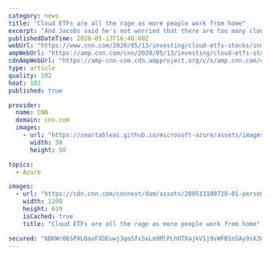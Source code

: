 ```yaml
---
category: news
title: "Cloud ETFs are all the rage as more people work from home"
excerpt: "And Jacobs said he's not worried that there are too many cloud ETFs chasing too few investors -- especially since some focus more on lesser-known stocks while others have a mix of"
publishedDateTime: 2020-05-13T16:40:00Z
webUrl: "https://www.cnn.com/2020/05/13/investing/cloud-etfs-stocks/index.html"
ampWebUrl: "https://amp.cnn.com/cnn/2020/05/13/investing/cloud-etfs-stocks/index.html"
cdnAmpWebUrl: "https://amp-cnn-com.cdn.ampproject.org/c/s/amp.cnn.com/cnn/2020/05/13/investing/cloud-etfs-stocks/index.html"
type: article
quality: 102
heat: 102
published: true

provider:
  name: CNN
  domain: cnn.com
  images:
    - url: "https://smartableai.github.io/microsoft-azure/assets/images/organizations/cnn.com-50x50.jpg"
      width: 50
      height: 50

topics:
  - Azure

images:
  - url: "https://cdn.cnn.com/cnnnext/dam/assets/200513100728-01-person-working-laptop---stock-super-tease.jpg"
    width: 1100
    height: 619
    isCached: true
    title: "Cloud ETFs are all the rage as more people work from home"

secured: "6BKWr06SPXLQavFXOEuwj3goSfx5xLm9MlPLhOTXajkV1j9sWFB1nSAy9sX38DZ99sZOQEgekT6NRcdrwWgcOF/9LmJt2YYvZ41bB8JcrdmrUgYnAK5Ibs+Mq35tSu4XOGBXi7L0vtmYxgaIWjnwSJNGAmzk5RuFzuK0hyZxGvKRUxWaEfFsHIMP8QrfLs4ibz/7lAn3FiehdP0nDmMjv5nBgIsRww5W+Iij5hqgsha4RGo2M/Fd2qJZUbgw2AyBLJMUpc6zMjIb866Y0FRKJJFcNyFPsKFSBrmtFV1ikDp/o/pFumR9wOQPFWUQKcwh;Qmpi8CtwtLnaifU4RTIDjw=="
---
```


